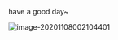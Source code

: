 have a good day~

![image-20201108002104401](C:\Users\94285\AppData\Roaming\Typora\typora-user-images\image-20201108002104401.png)